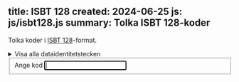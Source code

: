 title: ISBT 128
created: 2024-06-25
js: js/isbt128.js
summary: Tolka ISBT 128-koder
---

Tolka koder i [ISBT 128](https://www.isbt128.org/tech-spec)-format.

<details>
    <summary>Visa alla dataidentitetstecken</summary>
    <table>
        <thead>
            <tr>
                <th>Tecken</th>
                <th>Kodstruktur</th>
            </tr>
        </thead>
        <tbody>
            <tr>
                 <td><code>={A-N,P-Z,1-9}</code></td>
                 <td>Donation Identification Number</td>
             </tr>
             <tr>
                 <td><code>=%</code></td>
                 <td>Blood Groups [ABO and RhD]</td>
             </tr>
             <tr>
                 <td><code>=<</code></td>
                 <td>Product Code</td>
             </tr>
             <tr>
                 <td><code>=></code></td>
                 <td>Expiration Date</td>
             </tr>
             <tr>
                 <td><code>&></code></td>
                 <td>Expiration Date and Time</td>
             </tr>
             <tr>
                 <td><code>=*</code></td>
                 <td>Collection Date</td>
             </tr>
             <tr>
                 <td><code>&*</code></td>
                 <td>Collection Date and Time</td>
             </tr>
             <tr>
                 <td><code>=}</code></td>
                 <td>Production Date</td>
             </tr>
             <tr>
                 <td><code>&}</code></td>
                 <td>Production Date and Time</td>
             </tr>
             <tr>
                 <td><code>&(</code></td>
                 <td>Special Testing: General</td>
             </tr>
             <tr>
                 <td><code>={</code></td>
                 <td>Special Testing: Red Blood Cell Antigens</td>
             </tr>
             <tr>
                 <td><code>=\</code></td>
                 <td>Special Testing: Red Blood Cell Antigens—General</td>
             </tr>
             <tr>
                 <td><code>&\</code></td>
                 <td>Special Testing: Red Blood Cell Antigens—Finnish</td>
             </tr>
             <tr>
                 <td><code>&{</code></td>
                 <td>Special Testing: Platelet HLA and Platelet Specific Antigens</td>
             </tr>
             <tr>
                 <td><code>=[</code></td>
                 <td>Special Testing: HLA-A and -B Alleles</td>
             </tr>
             <tr>
                 <td><code>=\</code></td>
                 <td>Special Testing: HLA-DRB1 Alleles</td>
             </tr>
             <tr>
                 <td><code>=)</code></td>
                 <td>Container Manufacturer and Catalog Number</td>
             </tr>
             <tr>
                 <td><code>&)</code></td>
                 <td>Container Lot Number</td>
             </tr>
             <tr>
                 <td><code>=;</code></td>
                 <td>Donor Identification Number</td>
             </tr>
             <tr>
                 <td><code>='</code></td>
                 <td>Staff Member Identification Number</td>
             </tr>
             <tr>
                 <td><code>=-</code></td>
                 <td>Manufacturer and Catalog Number: Items Other Than Containers</td>
             </tr>
             <tr>
                 <td><code>&-</code></td>
                 <td>Lot Number: Items Other Than Containers</td>
             </tr>
             <tr>
                 <td><code>=+</code></td>
                 <td>Compound Message</td>
             </tr>
             <tr>
                 <td><code>=#</code></td>
                 <td>Patient Date of Birth</td>
             </tr>
             <tr>
                 <td><code>&#</code></td>
                 <td>Patient Identification Number</td>
             </tr>
             <tr>
                 <td><code>=]</code></td>
                 <td>Expiration Month and Year</td>
             </tr>
             <tr>
                 <td><code>&\</code></td>
                 <td>Transfusion Transmitted Infection Marker</td>
             </tr>
             <tr>
                 <td><code>=$</code></td>
                 <td>Product Consignment</td>
             </tr>
             <tr>
                 <td><code>&$</code></td>
                 <td>Dimensions</td>
             </tr>
             <tr>
                 <td><code>&%</code></td>
                 <td>Red Cell Antigens with Test History</td>
             </tr>
             <tr>
                 <td><code>=␣</code> (blank)</td>
                 <td>Flexible Date and Time</td>
             </tr>
             <tr>
                 <td><code>=,</code></td>
                 <td>Product Divisions</td>
             </tr>
             <tr>
                 <td><code>&+</code></td>
                 <td>Processing Facility Information Code</td>
             </tr>
             <tr>
                 <td><code>=/</code></td>
                 <td>Processor Product Identification Code</td>
             </tr>
             <tr>
                 <td><code>&,1</code></td>
                 <td>MPHO Lot Number</td>
             </tr>
             <tr>
                 <td><code>&,2</code></td>
                 <td>MPHO Supplemental Identification Number</td>
             </tr>
             <tr>
                 <td><code>&,3</code></td>
                 <td>Global Registration Identifier for Donors</td>
             </tr>
             <tr>
                 <td><code>&,4</code></td>
                 <td>Single European Code</td>
             </tr>
             <tr>
                 <td><code>&):</code></td>
                 <td>Global Registration Identifier for Donors</td>
             </tr>
             <tr>
                 <td><code>&/</code></td>
                 <td>Chain of Identity Identifier</td>
             </tr>
             <tr>
                 <td><code>&{a-z}</code></td>
                 <td>Data Structures Not Defined by ICCBBA</td>
             </tr>
             <tr>
                 <td><code>&;</code></td>
                 <td>Reserved Data Identifiers for a Nationally Specified Donor Identification Number</td>
             </tr>
             <tr>
                 <td><code>&!</code></td>
                 <td>Confidential Unit Exclusion Status Data Structure</td>
             </tr>
        </tbody>
    </table>
</details>

<form id="codeinputform" action="javascript:interpretCode()">
  <fieldset>
      <!-- <legend>Inmatning</legend> -->
      <label for="code">Ange kod</label>
      <input type="text" id="code" autofocus>
      <input type="submit" hidden />
    </fieldset>
</form>

<div id="isbt128out"></div>

